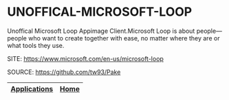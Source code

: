 # UNOFFICAL-MICROSOFT-LOOP

 Unoffical Microsoft Loop Appimage Client.Microsoft Loop is about  people—people who want to create together with ease, no matter  where they are or what tools they use.

 SITE: https://www.microsoft.com/en-us/microsoft-loop
 
 SOURCE: https://github.com/tw93/Pake

 | [Applications](https://portable-linux-apps.github.io/apps.html) | [Home](https://portable-linux-apps.github.io)
 | --- | --- |
